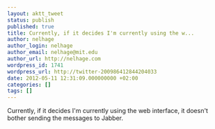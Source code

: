 ```yaml
---
layout: aktt_tweet
status: publish
published: true
title: Currently, if it decides I'm currently using the w...
author: nelhage
author_login: nelhage
author_email: nelhage@mit.edu
author_url: http://nelhage.com
wordpress_id: 1741
wordpress_url: http://twitter-200986412844204033
date: 2012-05-11 12:31:09.000000000 +02:00
categories: []
tags: []
---
```

Currently, if it decides I'm currently using the web interface, it doesn't bother sending the messages to Jabber.
